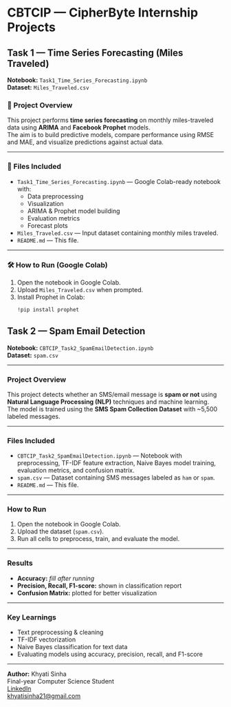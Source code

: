 # CBTCIP — CipherByte Internship Projects

## Task 1 — Time Series Forecasting (Miles Traveled)
**Notebook:** `Task1_Time_Series_Forecasting.ipynb`  
**Dataset:** `Miles_Traveled.csv`

### 📌 Project Overview
This project performs **time series forecasting** on monthly miles-traveled data using **ARIMA** and **Facebook Prophet** models.  
The aim is to build predictive models, compare performance using RMSE and MAE, and visualize predictions against actual data.

---

### 📂 Files Included
- `Task1_Time_Series_Forecasting.ipynb` — Google Colab-ready notebook with:
  - Data preprocessing
  - Visualization
  - ARIMA & Prophet model building
  - Evaluation metrics
  - Forecast plots
- `Miles_Traveled.csv` — Input dataset containing monthly miles traveled.
- `README.md` — This file.

---

### 🛠 How to Run (Google Colab)
1. Open the notebook in Google Colab.
2. Upload `Miles_Traveled.csv` when prompted.
3. Install Prophet in Colab:
   ```bash
   !pip install prophet


## Task 2 — Spam Email Detection

**Notebook:** `CBTCIP_Task2_SpamEmailDetection.ipynb`  
**Dataset:** `spam.csv`

---

### Project Overview
This project detects whether an SMS/email message is **spam or not** using **Natural Language Processing (NLP)** techniques and machine learning.  
The model is trained using the **SMS Spam Collection Dataset** with ~5,500 labeled messages.

---

### Files Included
- `CBTCIP_Task2_SpamEmailDetection.ipynb` — Notebook with preprocessing, TF-IDF feature extraction, Naive Bayes model training, evaluation metrics, and confusion matrix.  
- `spam.csv` — Dataset containing SMS messages labeled as `ham` or `spam`.  
- `README.md` — This file.

---

### How to Run
1. Open the notebook in Google Colab.  
2. Upload the dataset (`spam.csv`).  
3. Run all cells to preprocess, train, and evaluate the model.  

---

### Results
- **Accuracy:** *fill after running*  
- **Precision, Recall, F1-score:** shown in classification report  
- **Confusion Matrix:** plotted for better visualization  

---

### Key Learnings
- Text preprocessing & cleaning  
- TF-IDF vectorization  
- Naive Bayes classification for text data  
- Evaluating models using accuracy, precision, recall, and F1-score  

---

**Author:** Khyati Sinha  
Final-year Computer Science Student  
[LinkedIn](https://www.linkedin.com/in/khyati05)  
khyatisinha21@gmail.com



